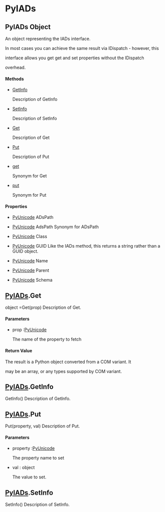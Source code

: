 # PyIADs

## PyIADs Object



An object representing the IADs interface\. 

In most cases you can achieve the same result via IDispatch - however, this 

interface allows you get get and set properties without the IDispatch 

overhead\.

#### Methods


  - [GetInfo](PyIADs.md#pyiadsgetinfo)

    Description of GetInfo&nbsp;

  - [SetInfo](PyIADs.md#pyiadssetinfo)

    Description of SetInfo&nbsp;

  - [Get](PyIADs.md#pyiadsget)

    Description of Get&nbsp;

  - [Put](PyIADs.md#pyiadsput)

    Description of Put&nbsp;

  - [get](PyIADs.md#pyiadsget)

    Synonym for Get&nbsp;

  - [put](PyIADs.md#pyiadsput)

    Synonym for Put&nbsp;

#### Properties

  - [PyUnicode](#pyunicode) ADsPath
    

  - [PyUnicode](#pyunicode) AdsPath
    Synonym for ADsPath

  - [PyUnicode](#pyunicode) Class
    

  - [PyUnicode](#pyunicode) GUID
    Like the IADs method, this returns a string rather than a GUID object\.

  - [PyUnicode](#pyunicode) Name
    

  - [PyUnicode](#pyunicode) Parent
    

  - [PyUnicode](#pyunicode) Schema
    

## [PyIADs](#pyiads)\.Get



object =Get\(prop\)
Description of Get\.

#### Parameters


  - prop :[PyUnicode](#pyunicode)

    The name of the property to fetch

#### Return Value
The result is a Python object converted from a COM variant\.  It 

may be an array, or any types supported by COM variant\.

## [PyIADs](#pyiads)\.GetInfo

GetInfo\(\)
Description of GetInfo\.

## [PyIADs](#pyiads)\.Put

Put\(property, val\)
Description of Put\.

#### Parameters


  - property :[PyUnicode](#pyunicode)

    The property name to set

  - val : object

    The value to set\.

## [PyIADs](#pyiads)\.SetInfo

SetInfo\(\)
Description of SetInfo\.